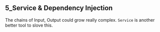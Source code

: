 ## 5_Service & Dependency Injection

The chains of Input, Output could grow really complex. `Service` is another better tool to slove this.
